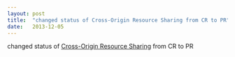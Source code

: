```yaml
---
layout: post
title:  "changed status of Cross-Origin Resource Sharing from CR to PR"
date:   2013-12-05
---
```


changed status of [Cross-Origin Resource Sharing](http://www.w3.org/TR/cors/) from CR to PR

